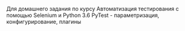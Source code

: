 Для домашнего задания по курсу Автоматизация тестирования с помощью Selenium и Python
3.6 PyTest - параметризация, конфигурирование, плагины
